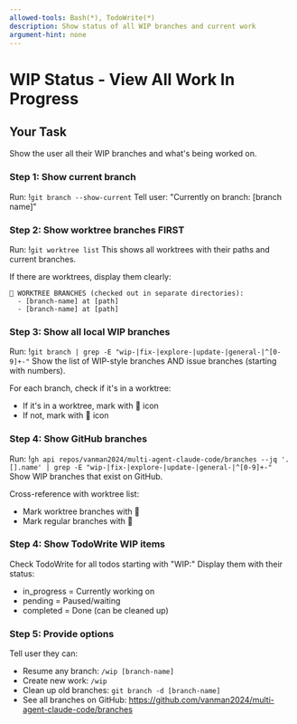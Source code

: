 ```yaml
---
allowed-tools: Bash(*), TodoWrite(*)
description: Show status of all WIP branches and current work
argument-hint: none
---
```


# WIP Status - View All Work In Progress

<!--
WHEN TO USE THIS COMMAND:
- See all your WIP branches at once
- Check which branches are worktrees (📁) vs regular (🌿)
- Find that branch you were working on yesterday
- Clean overview of all work in progress

WHAT IT SHOWS:
- Current branch you're on
- All worktree branches and their locations
- All local WIP branches
- All GitHub WIP branches
- TodoWrite items for WIP work

USE THIS TO: Get oriented when you have multiple things going.
-->

## Your Task

Show the user all their WIP branches and what's being worked on.

### Step 1: Show current branch

Run: !`git branch --show-current`
Tell user: "Currently on branch: [branch name]"

### Step 2: Show worktree branches FIRST

Run: !`git worktree list`
This shows all worktrees with their paths and current branches.

If there are worktrees, display them clearly:
```
📁 WORKTREE BRANCHES (checked out in separate directories):
  - [branch-name] at [path]
  - [branch-name] at [path]
```

### Step 3: Show all local WIP branches

Run: !`git branch | grep -E "wip-|fix-|explore-|update-|general-|^[0-9]+-"`
Show the list of WIP-style branches AND issue branches (starting with numbers).

For each branch, check if it's in a worktree:
- If it's in a worktree, mark with 📁 icon
- If not, mark with 🌿 icon

### Step 4: Show GitHub branches

Run: !`gh api repos/vanman2024/multi-agent-claude-code/branches --jq '.[].name' | grep -E "wip-|fix-|explore-|update-|general-|^[0-9]+-"`
Show WIP branches that exist on GitHub.

Cross-reference with worktree list:
- Mark worktree branches with 📁
- Mark regular branches with 🌿

### Step 4: Show TodoWrite WIP items

Check TodoWrite for all todos starting with "WIP:"
Display them with their status:
- in_progress = Currently working on
- pending = Paused/waiting
- completed = Done (can be cleaned up)

### Step 5: Provide options

Tell user they can:
- Resume any branch: `/wip [branch-name]`
- Create new work: `/wip`
- Clean up old branches: `git branch -d [branch-name]`
- See all branches on GitHub: https://github.com/vanman2024/multi-agent-claude-code/branches